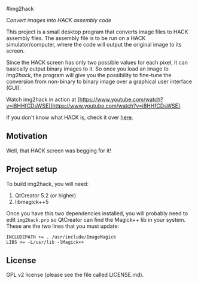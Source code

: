 #img2hack

*Convert images into HACK assembly code*

This project is a small desktop program that converts image files to HACK assembly files. The assembly file is to be run on a HACK simulator/computer, where the code will output the original image to its screen.

Since the HACK screen has only two possible values for each pixel, it can basically output binary images to it. So once you load an image to *img2hack*, the program will give you the possibility to fine-tune the conversion from non-binary to binary image over a graphical user interface (GUI).

Watch img2hack in action at [https://www.youtube.com/watch?v=i8HHfCDsWSE](https://www.youtube.com/watch?v=i8HHfCDsWSE).

If you don't know what HACK is, check it over [here](http://www.nand2tetris.org).

## Motivation

Well, that HACK screen was begging for it!

## Project setup

To build img2hack, you will need:

1. QtCreator 5.2 (or higher)
2. libmagick++5

Once you have this two dependencies installed, you will probably need to edit `img2hack.pro` so QtCreator can find the Magick++ lib in your system. These are the two lines that you must update:

```
INCLUDEPATH += . /usr/include/ImageMagick
LIBS += -L/usr/lib -lMagick++
```

## License

GPL v2 license (please see the file called LICENSE.md).
